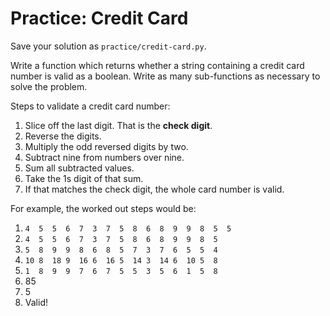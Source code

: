 # Practice: Credit Card

Save your solution as `practice/credit-card.py`.

Write a function which returns whether a string containing a credit card number is valid as a boolean.
Write as many sub-functions as necessary to solve the problem.

Steps to validate a credit card number:

1. Slice off the last digit.
That is the **check digit**.
1. Reverse the digits.
1. Multiply the odd reversed digits by two.
1. Subtract nine from numbers over nine.
1. Sum all subtracted values.
1. Take the 1s digit of that sum.
1. If that matches the check digit, the whole card number is valid.

For example, the worked out steps would be:

1. `4  5  5  6  7  3  7  5  8  6  8  9  9  8  5  5`
1. `4  5  5  6  7  3  7  5  8  6  8  9  9  8  5`
1. `5  8  9  9  8  6  8  5  7  3  7  6  5  5  4`
1. `10 8  18 9  16 6  16 5  14 3  14 6  10 5  8`
1. `1  8  9  9  7  6  7  5  5  3  5  6  1  5  8`
1. 85
1. 5
1. Valid!
